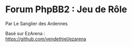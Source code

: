Forum PhpBB2 : Jeu de Rôle
==========================

Par Le Sanglier des Ardennes  

Basé sur EzArena :  
https://github.com/vendethiel/ezarena
